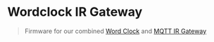 # Wordclock IR Gateway

> Firmware for our combined [Word Clock](https://wiki.netz39.de/projects:2019:wordclock) and [MQTT IR Gateway](https://wiki.netz39.de/projects:2019:mqtt-ir-gateway)

